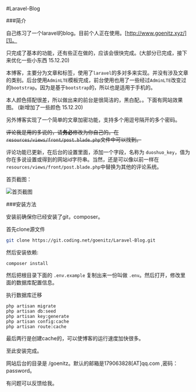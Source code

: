 #Laravel-Blog


###简介

自己练习了一个laravel的blog。目前个人正在使用。[http://www.goenitz.xyz/][1]。

只完成了基本的功能，还有些正在做的，应该会很快完成。(大部分已完成，接下来优化一些小东西 15.12.20)

本博客，主要分为文章和标签，使用了`laravel`的多对多来实现。并没有涉及文章的类别。后台使用`AdminLTE`模板完成，前台使用也用了一些经过`AdminLTE`改变过的`bootstrap`。因为是基于`bootstrap`的，所以也是适用于手机的。

本人颜色搭配很差，所以做出来的前台是很简洁的，黑白配。。下面有网站效果图。 (新增加了一些颜色 15.12.20)

另外博客实现了一个简单的文章加密功能，支持多个用逗号隔开的多个密码。

~~评论我是用的多说的，请**务必**修改为你自己的。在`resources/views/front/post.blade.php`文件中可以找到。~~

评论功能已更新，在后台的设置里面，添加一个字段，名称为 `duoshuo_key`，值为你在多说设置或得到的网站id字符串。当然，还是可以像以前一样在`resources/views/front/post.blade.php`中替换为其他的评论系统。

首页截图：

![首页截图](https://ooo.0o0.ooo/2015/12/20/567648fea7ae4.png)


###安装方法

安装前确保你已经安装了git，composer。

首先clone源文件

```bash
git clone https://git.coding.net/goenitz/Laravel-Blog.git
```

然后安装依赖:

```shell
composer install
```

然后把根目录下面的 `.env.example` 复制出来一份叫做 `.env`。然后打开，修改里面的数据库配置信息。

执行数据库迁移

```shell
php artisan migrate
php artisan db:seed
php artisan key:generate
php artisan config:cache
php artisan route:cache
```
最后两行是创建cache的，可以使博客的运行速度加快很多。

至此安装完成。

网站后台的目录是 /goenitz。默认的邮箱是179063828[AT]qq.com ,密码：password。

有问题可以反馈给我。




  [1]: http://www.goenitz.xyz/